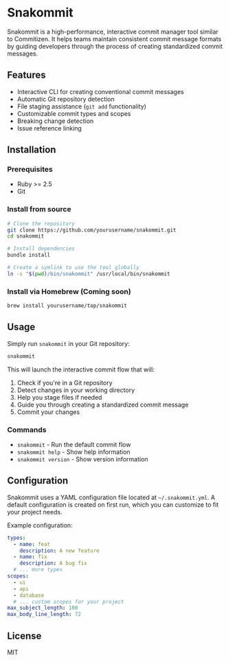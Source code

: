 # Snakommit

Snakommit is a high-performance, interactive commit manager tool similar to Commitizen. It helps teams maintain consistent commit message formats by guiding developers through the process of creating standardized commit messages.

## Features

- Interactive CLI for creating conventional commit messages
- Automatic Git repository detection
- File staging assistance (`git add` functionality)
- Customizable commit types and scopes
- Breaking change detection
- Issue reference linking

## Installation

### Prerequisites

- Ruby >= 2.5
- Git

### Install from source

```bash
# Clone the repository
git clone https://github.com/yourusername/snakommit.git
cd snakommit

# Install dependencies
bundle install

# Create a symlink to use the tool globally
ln -s "$(pwd)/bin/snakommit" /usr/local/bin/snakommit
```

### Install via Homebrew (Coming soon)

```bash
brew install yourusername/tap/snakommit
```

## Usage

Simply run `snakommit` in your Git repository:

```bash
snakommit
```

This will launch the interactive commit flow that will:

1. Check if you're in a Git repository
2. Detect changes in your working directory
3. Help you stage files if needed
4. Guide you through creating a standardized commit message
5. Commit your changes

### Commands

- `snakommit` - Run the default commit flow
- `snakommit help` - Show help information
- `snakommit version` - Show version information

## Configuration

Snakommit uses a YAML configuration file located at `~/.snakommit.yml`. A default configuration is created on first run, which you can customize to fit your project needs.

Example configuration:

```yaml
types:
  - name: feat
    description: A new feature
  - name: fix
    description: A bug fix
  # ... more types
scopes:
  - ui
  - api
  - database
  # ... custom scopes for your project
max_subject_length: 100
max_body_line_length: 72
```

## License

MIT
